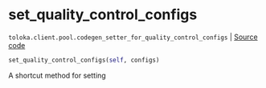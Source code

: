# set_quality_control_configs
`toloka.client.pool.codegen_setter_for_quality_control_configs` | [Source code](https://github.com/Toloka/toloka-kit/blob/v1.1.3/src/client/pool/__init__.py#L0)

```python
set_quality_control_configs(self, configs)
```

A shortcut method for setting 

